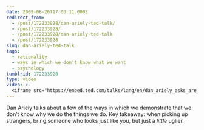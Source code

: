 ```yaml
---
date: 2009-08-26T17:03:11.000Z
redirect_from:
  - /post/172233928/dan-ariely-ted-talk/
  - /post/172233928/
  - /post/172233928/dan-ariely-ted-talk
  - /post/172233928
slug: dan-ariely-ted-talk
tags:
  - rationality
  - ways in which we don't know what we want
  - psychology
tumblrid: 172233928
type: video
video: >-
  <iframe src="https://embed.ted.com/talks/lang/en/dan_ariely_asks_are_we_in_control_of_our_own_decisions" width="854" height="480" frameborder="0" scrolling="no" allowfullscreen></iframe>
---
```

<p>Dan Ariely talks about a few of the ways in which we demonstrate that we don&rsquo;t know why we do the things we do.  Key takeaway: when picking up strangers, bring someone who looks just like you, but just a <em>little</em> uglier.</p>
